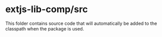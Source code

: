# extjs-lib-comp/src

This folder contains source code that will automatically be added to the classpath when
the package is used.

